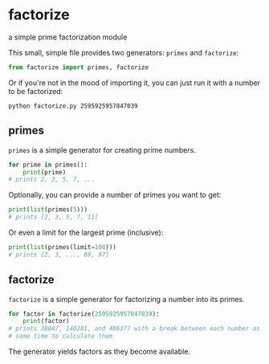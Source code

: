 # factorize
a simple prime factorization module

This small, simple file provides two generators: `primes` and `factorize`:
```python
from factorize import primes, factorize
```
Or if you're not in the mood of importing it, you can just run it with a number to be factorized:

```shell
python factorize.py 2595925957847039
```

## primes
`primes` is a simple generator for creating prime numbers.
```python
for prime in primes():
    print(prime)
# prints 2, 3, 5, 7, ...
```
Optionally, you can provide a number of primes you want to get:
```python
print(list(primes(5)))
# prints [2, 3, 5, 7, 11]
```
Or even a limit for the largest prime (inclusive):
```python
print(list(primes(limit=100)))
# prints [2, 3, ..., 89, 97]
```

## factorize
`factorize` is a simple generator for factorizing a number into its primes.
```python
for factor in factorize(2595925957847039):
    print(factor)
# prints 38047, 140281, and 486377 with a break between each number as it takes
# some time to calculate them
```
The generator yields factors as they become available.

